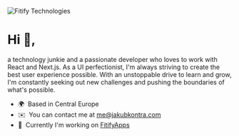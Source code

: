![Fitify Technologies](https://kontradigital.com/fitify-github.png)

Hi 👋,
=============================
a technology junkie and a passionate developer who loves to work with React and Next.js. As a UI perfectionist, I'm always striving to create the best user experience possible. With an unstoppable drive to learn and grow, I'm constantly seeking out new challenges and pushing the boundaries of what's possible.


* 🌍  Based in Central Europe
* ✉️  You can contact me at [me@jakubkontra.com](mailto:me@jakubkontra.com)
* 🚀  Currently I'm working on [FitifyApps](http://gofitify.com)
